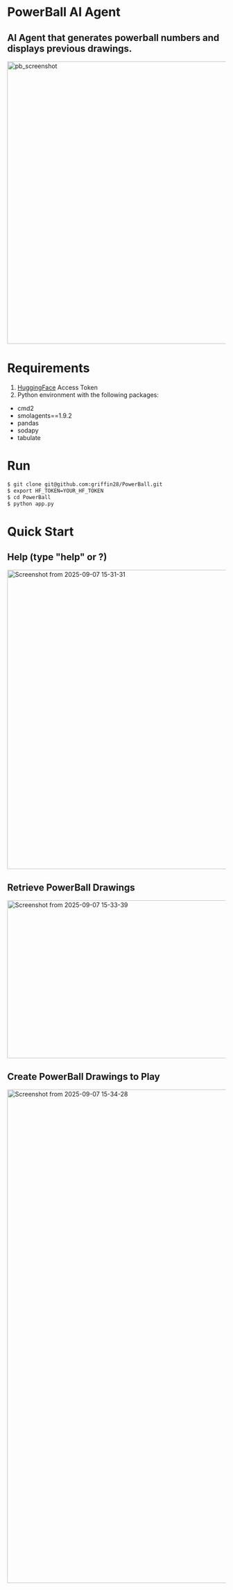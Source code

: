 
# PowerBall AI Agent
## AI Agent that generates powerball numbers and displays previous drawings.

<img width="917" height="651" alt="pb_screenshot" src="https://github.com/user-attachments/assets/16acac1f-2cc8-4bd3-bbb3-2c21bd79ecaa" />

# Requirements
1. [HuggingFace](https://huggingface.co/) Access Token
2. Python environment with the following packages:
* cmd2
* smolagents==1.9.2
* pandas
* sodapy
* tabulate

# Run
```bash
$ git clone git@github.com:griffin28/PowerBall.git
$ export HF_TOKEN=YOUR_HF_TOKEN
$ cd PowerBall
$ python app.py
```

# Quick Start

## Help (type "help" or ?)

<img width="916" height="690" alt="Screenshot from 2025-09-07 15-31-31" src="https://github.com/user-attachments/assets/772222a1-c515-4e4f-8a3e-d69d4222dae5" />

## Retrieve PowerBall Drawings

<img width="1064" height="364" alt="Screenshot from 2025-09-07 15-33-39" src="https://github.com/user-attachments/assets/e1adf29d-64cb-4e6e-a577-c40e3601e648" />

## Create PowerBall Drawings to Play

<img width="1510" height="1138" alt="Screenshot from 2025-09-07 15-34-28" src="https://github.com/user-attachments/assets/e65fde24-4db5-4f92-b965-afc6d20c9dc0" />
